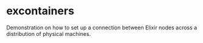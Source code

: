 # excontainers
Demonstration on how to set up a connection between Elixir nodes across a distribution of physical machines.
